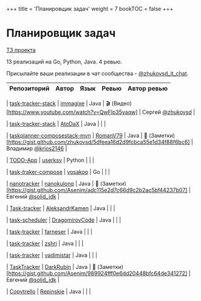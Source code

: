 +++
title = 'Планировщик задач'
weight = 7
bookTOC = false
+++

# Планировщик задач

[ТЗ проекта](../projects/task-tracker.md)

13 реализаций на Go, Python, Java. 4 ревью.

Присылайте ваши реализации в чат сообщества - [@zhukovsd_it_chat](https://t.me/zhukovsd_it_chat).

| Репозиторий | Автор | Язык | Ревью | Автор ревью |
|-------------|-------|------|-------|-------------|

| [task-tracker-stack](https://github.com/immagixe/task-tracker-stack) | [immagixe](https://github.com/immagixe) | Java | 🎬 (Видео)[https://www.youtube.com/watch?v=QwFlp35yaqw] | Сергей [@zhukovsd](https://t.me/zhukovsd) |

| [task-tracker-stack](https://github.com/AtoDaX/task-tracker-stack) | [AtoDaX](https://github.com/AtoDaX) | Java |  |  |

| [taskplanner-composestack-mvn](https://github.com/RomanV79/taskplanner-composestack-mvn/tree/master) | [RomanV79](https://github.com/RomanV79) | Java | 📝 (Заметки)[https://gist.github.com/zhukovsd/5dfeea16d2d9fcbca55e1d34f88f6bc6] | Владимир [@krios2146](https://t.me/krios2146) |

| [TODO-App](https://github.com/userksv/TODO-App) | [userksv](https://github.com/userksv) | Python |  |  |

| [task-traker-compose](https://github.com/yosakoo/task-traker-compose) | [yosakoo](https://github.com/yosakoo) | Go |  |  |

| [nanotracker](https://github.com/nanokulonq/nanotracker) | [nanokulonq](https://github.com/nanokulonq) | Java | 📝 (Заметки)[https://gist.github.com/Asenim/adc115e2d7c66d9c2b2ac5bf44237b07] | Евгений [@solid_jdk](https://t.me/solid_jdk) |

| [Task-tracker](https://github.com/AleksandrKamen/Task-tracker) | [AleksandrKamen](https://github.com/AleksandrKamen) | Java |  |  |

| [task-scheduler](https://github.com/DragomirovCode/task-scheduler) | [DragomirovCode](https://github.com/DragomirovCode) | Java |  |  |

| [task-tracker](https://github.com/farneser/task-tracker) | [farneser](https://github.com/farneser) | Java |  |  |

| [task-tracker](https://github.com/zshri/task-tracker) | [zshri](https://github.com/zshri) | Java |  |  |

| [task-tracker](https://github.com/vadimistar/task-tracker) | [vadimistar](https://github.com/vadimistar) | Java |  |  |

| [TaskTracker](https://github.com/DarkRubin/TaskTracker) | [DarkRubin](https://github.com/DarkRubin) | Java | 📝 (Заметки)[https://gist.github.com/Asenim/989924fff0e6dd20448bfc64de341272] | Евгений [@solid_jdk](https://t.me/solid_jdk) |

| [Copytrello](https://github.com/Repinskie/Copytrello) | [Repinskie](https://github.com/Repinskie) | Java |  |  |
